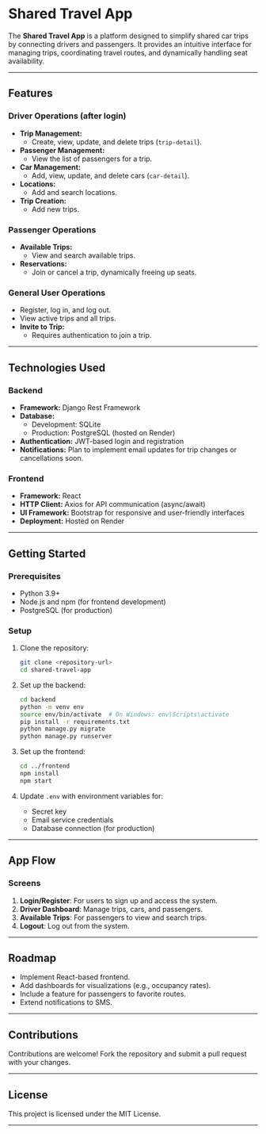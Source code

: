 # Shared Travel App

The **Shared Travel App** is a platform designed to simplify shared car trips by connecting drivers and passengers. It provides an intuitive interface for managing trips, coordinating travel routes, and dynamically handling seat availability.

---

## Features

### Driver Operations (after login)
- **Trip Management:**
  - Create, view, update, and delete trips (`trip-detail`).
- **Passenger Management:**
  - View the list of passengers for a trip.
- **Car Management:**
  - Add, view, update, and delete cars (`car-detail`).
- **Locations:**
  - Add and search locations.
- **Trip Creation:**
  - Add new trips.

### Passenger Operations
- **Available Trips:**
  - View and search available trips.
- **Reservations:**
  - Join or cancel a trip, dynamically freeing up seats.

### General User Operations
- Register, log in, and log out.
- View active trips and all trips.
- **Invite to Trip:**
  - Requires authentication to join a trip.

---

## Technologies Used

### Backend
- **Framework:** Django Rest Framework
- **Database:** 
  - Development: SQLite
  - Production: PostgreSQL (hosted on Render)
- **Authentication:** JWT-based login and registration
- **Notifications:** Plan to implement email updates for trip changes or cancellations soon.

### Frontend
- **Framework:** React 
- **HTTP Client:** Axios for API communication (async/await)
- **UI Framework:** Bootstrap for responsive and user-friendly interfaces
- **Deployment:** Hosted on Render

---

## Getting Started

### Prerequisites
- Python 3.9+
- Node.js and npm (for frontend development)
- PostgreSQL (for production)

### Setup

1. Clone the repository:
   ```bash
   git clone <repository-url>
   cd shared-travel-app
   ```

2. Set up the backend:
   ```bash
   cd backend
   python -m venv env
   source env/bin/activate  # On Windows: env\Scripts\activate
   pip install -r requirements.txt
   python manage.py migrate
   python manage.py runserver
   ```

3. Set up the frontend:
   ```bash
   cd ../frontend
   npm install
   npm start
   ```

4. Update `.env` with environment variables for:
   - Secret key
   - Email service credentials
   - Database connection (for production)

---

## App Flow

### Screens
1. **Login/Register**: For users to sign up and access the system.
2. **Driver Dashboard**: Manage trips, cars, and passengers.
3. **Available Trips**: For passengers to view and search trips.
4. **Logout**: Log out from the system.

---

## Roadmap
- Implement React-based frontend.
- Add dashboards for visualizations (e.g., occupancy rates).
- Include a feature for passengers to favorite routes.
- Extend notifications to SMS.

---

## Contributions
Contributions are welcome! Fork the repository and submit a pull request with your changes.

---

## License
This project is licensed under the MIT License.

---